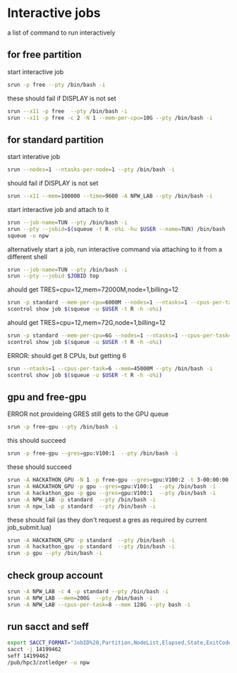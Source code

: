 # Interactive jobs 
 a list of command to run interactively 

## for free partition

start interactive job
```bash
srun -p free --pty /bin/bash -i
```

these should fail if DISPLAY is not set

```bash
srun --x11 -p free  --pty /bin/bash -i
srun --x11 -p free -c 2 -N 1 --mem-per-cpu=10G --pty /bin/bash -i
```

## for standard partition

start interative job
```bash
srun --nodes=1 --ntasks-per-node=1 --pty /bin/bash -i
```

should fail if DISPLAY is not set

```bash
srun --x11 --mem=100000 --time=9600 -A NPW_LAB --pty /bin/bash -i
```

start interactive job and attach to it
```bash
srun --job-name=TUN --pty /bin/bash -i
srun --pty --jobid=$(squeue -t R -o%i -hu $USER --name=TUN) /bin/bash
squeue -u npw
```

alternatively  start a job, run interactive command via attaching to it from a different shell
```bash
srun --job-name=TUN --pty /bin/bash -i
srun --pty --jobid $JOBID top
```

ahould get TRES=cpu=12,mem=72000M,node=1,billing=12

```bash
srun -p standard --mem-per-cpu=6000M --nodes=1 --ntasks=1 --cpus-per-task=12 --time=00:20:00 --pty /bin/bash -i
scontrol show job $(squeue -u $USER -t R -h -o%i)
```

ahould get TRES=cpu=12,mem=72G,node=1,billing=12

```bash
srun -p standard --mem-per-cpu=6G --nodes=1 --ntasks=1 --cpus-per-task=12 --time=00:20:00 --pty /bin/bash -i
scontrol show job $(squeue -u $USER -t R -h -o%i)
```

ERROR: should get 8 CPUs, but getting 6 
```bash
srun --ntasks=1 --cpus-per-task=6 --mem=45000M --pty /bin/bash -i
scontrol show job $(squeue -u $USER -t R -h -o%i)
```

## gpu and free-gpu 

ERROR not provideing GRES still gets to the GPU queue
```bash
srun -p free-gpu --pty /bin/bash -i 
```

this should succeed
```bash
srun -p free-gpu --gres=gpu:V100:1  --pty /bin/bash -i 
```

these  should succeed
```bash
srun -A HACKATHON_GPU -N 1 -p free-gpu --gres=gpu:V100:2 -t 3-00:00:00 --pty bash -i
srun -A HACKATHON_GPU -p gpu --gres=gpu:V100:1  --pty /bin/bash -i 
srun -A hackathon_gpu -p gpu --gres=gpu:V100:1  --pty /bin/bash -i 
srun -A NPW_LAB -p standard  --pty /bin/bash -i 
srun -A npw_lab -p standard  --pty /bin/bash -i 
```

these  should fail (as they don't request a gres as required by current job_submit.lua)

```bash
srun -A HACKATHON_GPU -p standard  --pty /bin/bash -i 
srun -A hackathon_gpu -p standard  --pty /bin/bash -i 
srun -p gpu --pty /bin/bash -i
```

## check group account 

```bash
srun -A NPW_LAB -c 4 -p standard --pty /bin/bash -i
srun -A NPW_LAB --mem=200G  --pty /bin/bash -i
srun -A NPW_LAB --cpus-per-task=8 --mem 128G --pty bash -i
```

## run sacct and seff

```bash
export SACCT_FORMAT="JobID%20,Partition,NodeList,Elapsed,State,ExitCode,MaxRSS,AllocTRES%32"
sacct -j 14199462
seff 14199462
/pub/hpc3/zotledger -u npw
```
